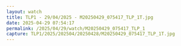 ```yaml
---
layout: watch
title: TLP1 - 29/04/2025 - M20250429_075417_TLP_1T.jpg
date: 2025-04-29 07:54:17
permalink: /2025/04/29/watch/M20250429_075417_TLP_1
capture: TLP1/2025/202504/20250428/M20250429_075417_TLP_1T.jpg
---
```

